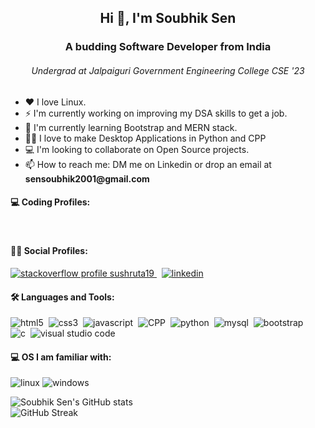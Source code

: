 <h2 id="header" align="center">Hi 👋, I'm Soubhik Sen</h2>
  <h3 align="center">A budding Software Developer from India</h3>
  <h6 align="center">Undergrad at Jalpaiguri Government Engineering College CSE '23</h6>
  <ul>
    <li>❤️ I love Linux.</li>
    <li>⚡ I'm currently working on improving my DSA skills to get a job.</li>
    <li>🔭 I'm currently learning Bootstrap and MERN stack.</li>
    <li>👩‍💻 I love to make Desktop Applications in Python and CPP</li>
    <li>💻 I'm looking to collaborate on Open Source projects.</li>
    <li>📫 How to reach me: DM me on Linkedin or drop an email at <b>sensoubhik2001@gmail.com</b>
    </li>
  </ul>

  <h4>💻 Coding Profiles:</h4>

  <a href="" target="_blank"><img
      src="https://img.shields.io/badge/-LeetCode-FFA116?style=for-the-badge&logo=LeetCode&logoColor=black" alt=""></a>
  &nbsp;
  <a href="" target="_blank"><img
      src="https://img.shields.io/badge/-Hackerrank-2EC866?style=for-the-badge&logo=HackerRank&logoColor=white"
      alt=""></a>
  &nbsp;
  <a href="" target="_blank"><img
      src="https://img.shields.io/badge/Codeforces-445f9d?style=for-the-badge&logo=Codeforces&logoColor=white"
      alt=""></a>
  &nbsp;
  <a href="" target="_blank"><img
      src="https://img.shields.io/badge/Codechef-%23B92B27.svg?&style=for-the-badge&logo=Codechef&logoColor=white"
      alt=""></a>

  <h4 align="left">👩‍💻 Social Profiles:</h4>

  <a href="https://stackoverflow.com/users/16060804/sushruta19" target="_blank"><img
      src="https://img.shields.io/badge/Stack_Overflow-FE7A16?style=for-the-badge&logo=stack-overflow&logoColor=white"
      alt="stackoverflow profile sushruta19">
  </a>
  &nbsp;
  <a href="#" target="_blank"><img
      src="https://img.shields.io/badge/LinkedIn-0077B5?style=for-the-badge&logo=linkedin&logoColor=white"
      alt="linkedin"></a>

  <h4>🛠 Languages and Tools:</h4>

  <img src="https://img.shields.io/badge/HTML5-E34F26?style=for-the-badge&logo=html5&logoColor=white" alt="html5">&nbsp;
  <img src="https://img.shields.io/badge/CSS3-1572B6?style=for-the-badge&logo=css3&logoColor=white" alt="css3">&nbsp;
  <img src="https://img.shields.io/badge/JavaScript-323330?style=for-the-badge&logo=javascript&logoColor=F7DF1E"
    alt="javascript">&nbsp;
  <img src="https://img.shields.io/badge/C%2B%2B-00599C?style=for-the-badge&logo=c%2B%2B&logoColor=white"
    alt="CPP">&nbsp;
  <img src="https://img.shields.io/badge/Python-FFD43B?style=for-the-badge&logo=python&logoColor=blue"
    alt="python">&nbsp;
  <img src="https://img.shields.io/badge/MySQL-005C84?style=for-the-badge&logo=mysql&logoColor=white" alt="mysql">&nbsp;
  <img src="https://img.shields.io/badge/Bootstrap-563D7C?style=for-the-badge&logo=bootstrap&logoColor=white"
    alt="bootstrap"><br>
  <img src="https://img.shields.io/badge/C-00599C?style=for-the-badge&logo=c&logoColor=white" alt="c">&nbsp;
  <img
    src="https://img.shields.io/badge/Visual_Studio_Code-0078D4?style=for-the-badge&logo=visual%20studio%20code&logoColor=whi"
    alt="visual studio code">&nbsp;
  <img src="https://img.shields.io/badge/GNU%20Bash-4EAA25?style=for-the-badge&logo=GNU%20Bash&logoColor=white" alt="">
  &nbsp;
  <img src="https://img.shields.io/badge/GIT-E44C30?style=for-the-badge&logo=git&logoColor=white" alt="">

  <h4>💻 OS I am familiar with:</h4>
  <img src="https://img.shields.io/badge/Linux-FCC624?style=for-the-badge&logo=linux&logoColor=black" alt="linux">
  <img src="https://img.shields.io/badge/Windows-0078D6?style=for-the-badge&logo=windows&logoColor=white" alt="windows">
  
 ![Soubhik Sen's GitHub stats](https://github-readme-stats.vercel.app/api?username=sushruta19&show_icons=true&theme=dark)<br>
 ![GitHub Streak](https://github-readme-streak-stats.herokuapp.com?user=sushruta19&theme=dark&date_format=M%20j%5B%2C%20Y%5D)

  
